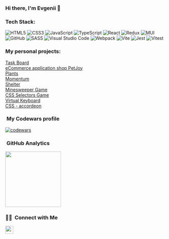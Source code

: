 ### Hi there, I'm Evgenii 👋

### Tech Stack:

![HTML5](https://img.shields.io/badge/html5-%23E34F26.svg?style=for-the-badge&logo=html5&logoColor=white)
![CSS3](https://img.shields.io/badge/css3-%231572B6.svg?style=for-the-badge&logo=css3&logoColor=white)
![JavaScript](https://img.shields.io/badge/javascript-%23323330.svg?style=for-the-badge&logo=javascript&logoColor=%23F7DF1E)
![TypeScript](https://img.shields.io/badge/typescript-2B4C80?style=for-the-badge&logo=typescript&logoColor=white)
![React](https://img.shields.io/badge/react-%2320232a.svg?style=for-the-badge&logo=react&logoColor=%2361DAFB)
![Redux](https://img.shields.io/badge/redux-%23593d88.svg?style=for-the-badge&logo=redux&logoColor=white)
![MUI](https://img.shields.io/badge/MUI-%230081CB.svg?style=for-the-badge&logo=mui&logoColor=white)
![GitHub](https://img.shields.io/badge/github-%23121011.svg?style=for-the-badge&logo=github&logoColor=white)
![SASS](https://img.shields.io/badge/SASS-hotpink.svg?style=for-the-badge&logo=SASS&logoColor=white)
![Visual Studio Code](https://img.shields.io/badge/Visual%20Studio%20Code-0078d7.svg?style=for-the-badge&logo=visual-studio-code&logoColor=white)
![Webpack](https://img.shields.io/badge/webpack-%238DD6F9.svg?style=for-the-badge&logo=webpack&logoColor=black)
![Vite](https://img.shields.io/badge/vite-%23646CFF.svg?style=for-the-badge&logo=vite&logoColor=white)
![Jest](https://img.shields.io/badge/-jest-%23C21325?style=for-the-badge&logo=jest&logoColor=white)
![Vitest](https://img.shields.io/badge/-vitest-%23107C10?style=for-the-badge&logo=vitest&logoColor=yellow)

### My personal projects:
[Task Board](https://task-board-react.netlify.app/)  
[eCommerce application shop PetJoy](https://petjoy-by-kdy.netlify.app/)  
[Plants](https://evgenklo.github.io/plants/)  
[Momentum](https://evgenklo.github.io/momentum/momentum/)  
[Shelter](https://rolling-scopes-school.github.io/evgenklo-JSFE2023Q1/shelter/pages/main/)  
[Minesweeper Game](https://rolling-scopes-school.github.io/evgenklo-JSFE2023Q1/minesweeper/)  
[CSS Selectors Game](https://rolling-scopes-school.github.io/evgenklo-JSFE2023Q1/css-selectors/)  
[Virtual Keyboard](https://evgenklo.github.io/virtual-keyboard/)  
[CSS - accordeon](https://evgenklo.github.io/cssBayan/cssBayan/)  

###  &nbsp;My Codewars profile
 [![codewars](https://www.codewars.com/users/EvgenKlo/badges/micro)](https://www.codewars.com/users/EvgenKlo)

###  &nbsp;GitHub Analytics


<a href="https://github.com/EvgenKlo">
  <img height="175em align="right" src="https://github-readme-stats-eight-theta.vercel.app/api?username=EvgenKlo&show_icons=true&theme=algolia&include_all_commits=true&count_private=true" />
</a>

### 🤝🏻 &nbsp;Connect with Me

<p align="left">
<a href="mailto:klokovevgen@gmail.com"><img height="25em" src="https://img.shields.io/badge/-klokovevgen@gmail.com-D14836?style=flat&logo=Yandex&logoColor=white"/></a>
</p>



<!--
**EvgenKlo/EvgenKlo** is a ✨ _special_ ✨ repository because its `README.md` (this file) appears on your GitHub profile.

Here are some ideas to get you started:

- 🔭 I’m currently working on ...
- 🌱 I’m currently learning ...
- 👯 I’m looking to collaborate on ...
- 🤔 I’m looking for help with ...
- 💬 Ask me about ...
- 📫 How to reach me: ...
- 😄 Pronouns: ...
- ⚡ Fun fact: ...
-->
